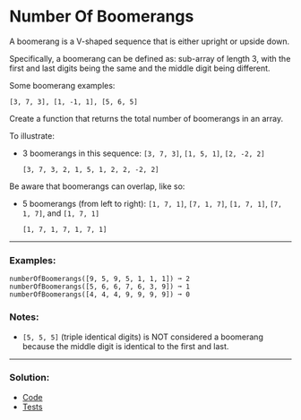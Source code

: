 # Number Of Boomerangs

A boomerang is a V-shaped sequence that is either upright or upside down. 

Specifically, a boomerang can be defined as: sub-array of length 3, with the first and last digits being the same and the middle digit being different.

Some boomerang examples:

```
[3, 7, 3], [1, -1, 1], [5, 6, 5]
```

Create a function that returns the total number of boomerangs in an array.

To illustrate:

- 3 boomerangs in this sequence: `[3, 7, 3]`, `[1, 5, 1]`, `[2, -2, 2]`
    ```
    [3, 7, 3, 2, 1, 5, 1, 2, 2, -2, 2]
    ```
  
Be aware that boomerangs can overlap, like so:

- 5 boomerangs (from left to right): `[1, 7, 1]`, `[7, 1, 7]`, `[1, 7, 1]`, `[7, 1, 7]`, and `[1, 7, 1]`
    ```
    [1, 7, 1, 7, 1, 7, 1]
    ```

---

### Examples:

```
numberOfBoomerangs([9, 5, 9, 5, 1, 1, 1]) ➞ 2
numberOfBoomerangs([5, 6, 6, 7, 6, 3, 9]) ➞ 1
numberOfBoomerangs([4, 4, 4, 9, 9, 9, 9]) ➞ 0
```

### Notes:

- `[5, 5, 5]` (triple identical digits) is NOT considered a boomerang because the middle digit is identical to the first and last.

---

### Solution:

- [Code](/src/challenges/hard/03-number-of-boomerangs/number-of-boomerangs.ts)
- [Tests](/src/challenges/hard/03-number-of-boomerangs/test/number-of-boomerangs.test.ts)
